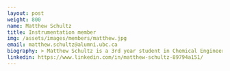 ```yaml
---
layout: post
weight: 800
name: Matthew Schultz
title: Instrumentation member
img: /assets/images/members/matthew.jpg
email: matthew.schultz@alumni.ubc.ca	
biography: > Matthew Schultz is a 3rd year student in Chemical Engineering.  He is currently a part of the instrumentation team on the home brewing project. Matthew is currently looking for his first co-op job, starting in the summer.  His plan upon graduation is to work in water treatment, either in Canada or Europe.
linkedin: https://www.linkedin.com/in/matthew-schultz-89794a151/
---
```

